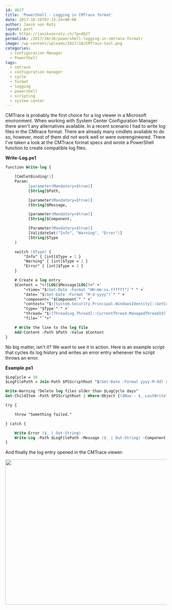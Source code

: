 ```yaml
---
id: 4627
title: 'PowerShell - Logging in CMTrace format'
date: 2017-10-26T07:15:24+00:00
author: Janik von Rotz
layout: post
guid: https://janikvonrotz.ch/?p=4627
permalink: /2017/10/26/powershell-logging-in-cmtrace-format/
image: /wp-content/uploads/2017/10/CMTrace-tool.png
categories:
  - Configuration Manager
  - PowerShell
tags:
  - cmtrace
  - configuration manager
  - cycle
  - format
  - logging
  - powershell
  - scripting
  - system center
---
```

CMTrace is probably the first choice for a log viewer in a Microsoft environment. When working with System Center Configuration Manager there aren't any alternatives available. In a recent scenario I had to write log files in the CMtrace format. There are already many cmdlets available to do so, however, most of them did not work well or were overengineered. There I've taken a look at the CMTrace format specs and wrote a PowerShell function to create compatible log files.
<!--more-->

**Write-Log.ps1**

```ps
function Write-log {

    [CmdletBinding()]
    Param(
          [parameter(Mandatory=$true)]
          [String]$Path,

          [parameter(Mandatory=$true)]
          [String]$Message,

          [parameter(Mandatory=$true)]
          [String]$Component,

          [Parameter(Mandatory=$true)]
          [ValidateSet("Info", "Warning", "Error")]
          [String]$Type
    )

    switch ($Type) {
        "Info" { [int]$Type = 1 }
        "Warning" { [int]$Type = 2 }
        "Error" { [int]$Type = 3 }
    }

    # Create a log entry
    $Content = "<![LOG[$Message]LOG]!>" +`
        "<time=`"$(Get-Date -Format "HH:mm:ss.ffffff")`" " +`
        "date=`"$(Get-Date -Format "M-d-yyyy")`" " +`
        "component=`"$Component`" " +`
        "context=`"$([System.Security.Principal.WindowsIdentity]::GetCurrent().Name)`" " +`
        "type=`"$Type`" " +`
        "thread=`"$([Threading.Thread]::CurrentThread.ManagedThreadId)`" " +`
        "file=`"`">"

    # Write the line to the log file
    Add-Content -Path $Path -Value $Content
}
```

No  big matter, isn't it? We want to see it in action. Here is an example script that cycles its log history and writes an error entry whenever the script throws an error.

**Example.ps1**

```ps
$LogCycle = 30
$LogFilePath = Join-Path $PSScriptRoot "$(Get-Date -Format yyyy-M-dd) $($MyInvocation.MyCommand.Name).log"

Write-Warning "Delete log files older than $LogCycle days"
Get-ChildItem -Path $PSScriptRoot | Where-Object {($Now - $_.LastWriteTime).Days -gt $LogCycle -and $_.extension -eq ".log"} | Remove-Item

try {

    throw "Something failed."

} catch {

    Write-Error ($_ | Out-String)
    Write-Log -Path $LogFilePath -Message ($_ | Out-String) -Component $MyInvocation.MyCommand.Name -Type Error
}
```

And finally the log entry opened in the CMTrace viewer:

<a href="https://janikvonrotz.ch/wp-content/uploads/2017/10/CMTrace-example-log.png"><img src="https://janikvonrotz.ch/wp-content/uploads/2017/10/CMTrace-example-log.png" alt="" width="665" height="453" class="aligncenter size-full wp-image-4628" /></a>